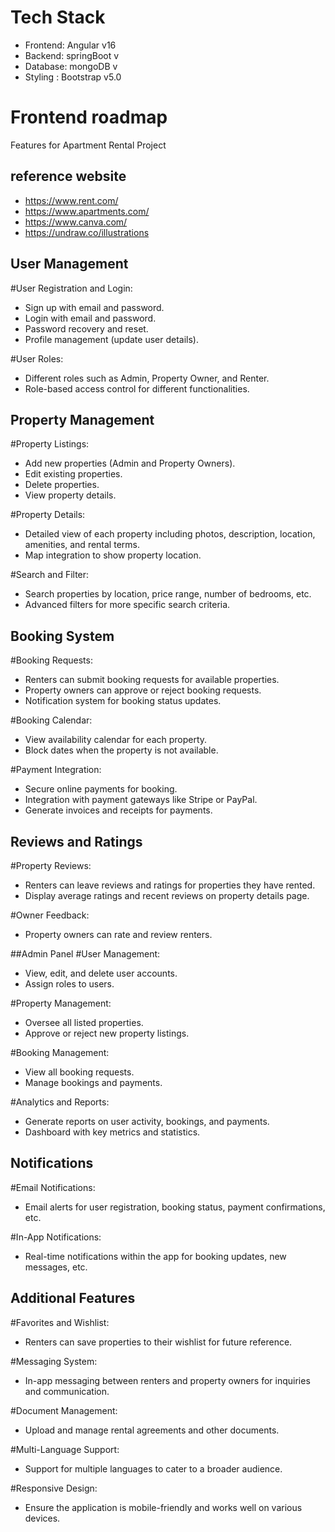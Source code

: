 # Tech Stack
- Frontend: Angular v16
- Backend: springBoot v
- Database: mongoDB v
- Styling : Bootstrap v5.0

# Frontend roadmap
Features for Apartment Rental Project

## reference website 
- https://www.rent.com/
- https://www.apartments.com/
- https://www.canva.com/
- https://undraw.co/illustrations

## User Management

#User Registration and Login:

- Sign up with email and password.
- Login with email and password.
- Password recovery and reset.
- Profile management (update user details).

#User Roles:

- Different roles such as Admin, Property Owner, and Renter.
- Role-based access control for different functionalities.


## Property Management

#Property Listings:

- Add new properties (Admin and Property Owners).
- Edit existing properties.
- Delete properties.
- View property details.

#Property Details:

- Detailed view of each property including photos, description, location, amenities, and rental terms.
- Map integration to show property location.

#Search and Filter:

- Search properties by location, price range, number of bedrooms, etc.
- Advanced filters for more specific search criteria.


## Booking System

#Booking Requests:

- Renters can submit booking requests for available properties.
- Property owners can approve or reject booking requests.
- Notification system for booking status updates.

#Booking Calendar:

- View availability calendar for each property.
- Block dates when the property is not available.

#Payment Integration:

- Secure online payments for booking.
- Integration with payment gateways like Stripe or PayPal.
- Generate invoices and receipts for payments.


## Reviews and Ratings

#Property Reviews:

- Renters can leave reviews and ratings for properties they have rented.
- Display average ratings and recent reviews on property details page.

#Owner Feedback:

- Property owners can rate and review renters.


##Admin Panel
#User Management:

- View, edit, and delete user accounts.
- Assign roles to users.

#Property Management:

- Oversee all listed properties.
- Approve or reject new property listings.

#Booking Management:

- View all booking requests.
- Manage bookings and payments.

#Analytics and Reports:
- Generate reports on user activity, bookings, and payments.
- Dashboard with key metrics and statistics.

## Notifications
#Email Notifications:

- Email alerts for user registration, booking status, payment confirmations, etc.

#In-App Notifications:

- Real-time notifications within the app for booking updates, new messages, etc.

## Additional Features

#Favorites and Wishlist:
- Renters can save properties to their wishlist for future reference.

#Messaging System:
- In-app messaging between renters and property owners for inquiries and communication.

#Document Management:
- Upload and manage rental agreements and other documents.

#Multi-Language Support:
- Support for multiple languages to cater to a broader audience.

#Responsive Design:
- Ensure the application is mobile-friendly and works well on various devices.

